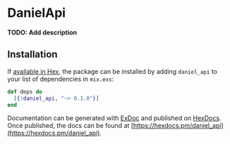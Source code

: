 # DanielApi

**TODO: Add description**

## Installation

If [available in Hex](https://hex.pm/docs/publish), the package can be installed
by adding `daniel_api` to your list of dependencies in `mix.exs`:

```elixir
def deps do
  [{:daniel_api, "~> 0.1.0"}]
end
```

Documentation can be generated with [ExDoc](https://github.com/elixir-lang/ex_doc)
and published on [HexDocs](https://hexdocs.pm). Once published, the docs can
be found at [https://hexdocs.pm/daniel_api](https://hexdocs.pm/daniel_api).

